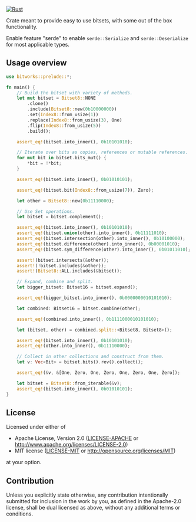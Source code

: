 [![Rust](https://github.com/TRI99ERED/simple-bitfield/actions/workflows/rust.yml/badge.svg)](https://github.com/TRI99ERED/simple-bitfield/actions/workflows/rust.yml)

Crate meant to provide easy to use bitsets, with some out of the box functionality.

Enable feature "serde" to enable `serde::Serialize` and `serde::Deserialize` for most applicable types.

## Usage overview
```rust
use bitworks::prelude::*;

fn main() {
    // Build the bitset with variety of methods.
    let mut bitset = Bitset8::NONE
        .clone()
        .include(Bitset8::new(0b10000000))
        .set(Index8::from_usize(1))
        .replace(Index8::from_usize(3), One)
        .flip(Index8::from_usize(5))
        .build();

    assert_eq!(bitset.into_inner(), 0b10101010);

    // Iterate over bits as copies, references or mutable references.
    for mut bit in bitset.bits_mut() {
        *bit = !*bit;
    }

    assert_eq!(bitset.into_inner(), 0b01010101);

    assert_eq!(bitset.bit(Index8::from_usize(7)), Zero);

    let other = Bitset8::new(0b11110000);

    // Use Set operations.
    let bitset = bitset.complement();

    assert_eq!(bitset.into_inner(), 0b10101010);
    assert_eq!(bitset.union(other).into_inner(), 0b11111010);
    assert_eq!(bitset.intersection(other).into_inner(), 0b10100000);
    assert_eq!(bitset.difference(other).into_inner(), 0b00001010);
    assert_eq!(bitset.sym_difference(other).into_inner(), 0b01011010);

    assert!(bitset.intersects(&other));
    assert!(!bitset.includes(&other));
    assert!(Bitset8::ALL.includes(&bitset));

    // Expand, combine and split.
    let bigger_bitset: Bitset16 = bitset.expand();

    assert_eq!(bigger_bitset.into_inner(), 0b0000000010101010);

    let combined: Bitset16 = bitset.combine(other);

    assert_eq!(combined.into_inner(), 0b1111000010101010);

    let (bitset, other) = combined.split::<Bitset8, Bitset8>();

    assert_eq!(bitset.into_inner(), 0b10101010);
    assert_eq!(other.into_inner(), 0b11110000);

    // Collect in other collections and construct from them.
    let v: Vec<Bit> = bitset.bits().rev().collect();

    assert_eq!(&v, &[One, Zero, One, Zero, One, Zero, One, Zero]);

    let bitset = Bitset8::from_iterable(&v);
    assert_eq!(bitset.into_inner(), 0b01010101);
}

```

## License

Licensed under either of

 * Apache License, Version 2.0
   ([LICENSE-APACHE](LICENSE-APACHE) or http://www.apache.org/licenses/LICENSE-2.0)
 * MIT license
   ([LICENSE-MIT](LICENSE-MIT) or http://opensource.org/licenses/MIT)

at your option.

## Contribution

Unless you explicitly state otherwise, any contribution intentionally submitted
for inclusion in the work by you, as defined in the Apache-2.0 license, shall be
dual licensed as above, without any additional terms or conditions.